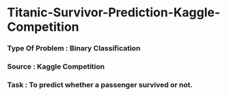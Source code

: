 # Titanic-Survivor-Prediction-Kaggle-Competition

### Type Of Problem : Binary Classification
### Source : Kaggle Competition
### Task : To predict whether a passenger survived or not.
